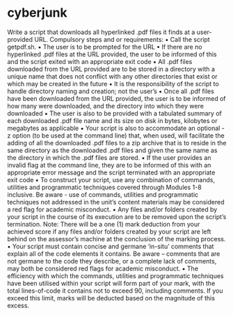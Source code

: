 # cyberjunk
Write a script that downloads all hyperlinked .pdf files it finds at a user-provided URL.
Compulsory steps and or requirements:
▪ Call the script getpdf.sh.
▪ The user is to be prompted for the URL
▪ If there are no hyperlinked .pdf files at the URL provided, the user to be informed of this and the 
script exited with an appropriate exit code
▪ All .pdf files downloaded from the URL provided are to be stored in a directory with a unique name 
that does not conflict with any other directories that exist or which may be created in the future
▪ It is the responsibility of the script to handle directory naming and creation; not the user’s
▪ Once all .pdf files have been downloaded from the URL provided, the user is to be informed of how 
many were downloaded, and the directory into which they were downloaded
▪ The user is also to be provided with a tabulated summary of each downloaded .pdf file name and its
size on disk in bytes, kilobytes or megabytes as applicable
▪ Your script is also to accommodate an optional -z option (to be used at the command line) that, 
when used, will facilitate the adding of all the downloaded .pdf files to a zip archive that is to reside 
in the same directory as the downloaded .pdf files and given the same name as the directory in 
which the .pdf files are stored.
▪ If the user provides an invalid flag at the command line, they are to be informed of this with an 
appropriate error message and the script terminated with an appropriate exit code 
▪ To construct your script, use any combination of commands, utilities and programmatic techniques 
covered through Modules 1-8 inclusive. Be aware - use of commands, utilities and programmatic 
techniques not addressed in the unit’s content materials may be considered a red flag for academic 
misconduct.
▪ Any files and/or folders created by your script in the course of its execution are to be removed upon 
the script’s termination. Note: There will be a one (1) mark deduction from your achieved score if any
files and/or folders created by your script are left behind on the assessor’s machine at the conclusion 
of the marking process.
▪ Your script must contain concise and germane ‘in-situ’ comments that explain all of the code 
elements it contains. Be aware – comments that are not germane to the code they describe, or a 
complete lack of comments, may both be considered red flags for academic misconduct.
▪ The efficiency with which the commands, utilities and programmatic techniques have been utilised 
within your script will form part of your mark, with the total lines-of-code it contains not to exceed 
90, including comments. If you exceed this limit, marks will be deducted based on the magnitude of 
this excess.
